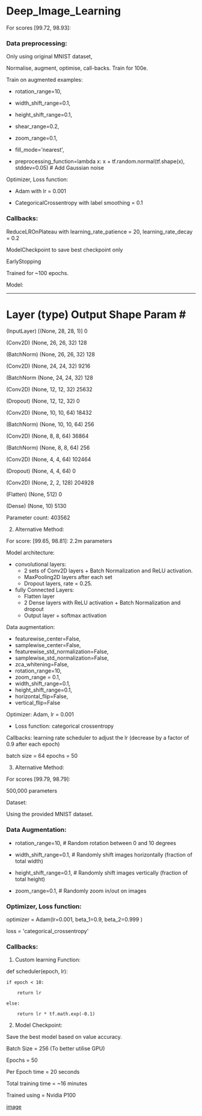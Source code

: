 # Deep_Image_Learning

For scores [99.72, 98.93]:

### Data preprocessing:

Only using original MNIST dataset,

Normalise, augment, optimise, call-backs. Train for 100e.

Train on augmented examples:

- rotation_range=10,

- width_shift_range=0.1,

- height_shift_range=0.1,

- shear_range=0.2,

- zoom_range=0.1,

- fill_mode='nearest',

- preprocessing_function=lambda x: x + tf.random.normal(tf.shape(x), stddev=0.05)  # Add Gaussian noise

Optimizer, Loss function:

- Adam with lr = 0.001

- CategoricalCrossentropy with label smoothing = 0.1


### Callbacks:

ReduceLROnPlateau with learning_rate_patience = 20, learning_rate_decay = 0.2

ModelCheckpoint to save best checkpoint only

EarlyStopping

Trained for ~100 epochs.

Model:
_________________________________________________________________
 Layer (type)                Output Shape              Param #   
===================================================

(InputLayer)    [(None, 28, 28, 1)]       0

(Conv2D)       (None, 26, 26, 32)        128

(BatchNorm)  (None, 26, 26, 32)       128

(Conv2D)       (None, 24, 24, 32)        9216

(BatchNorm  (None, 24, 24, 32)       128

(Conv2D)       (None, 12, 12, 32)        25632

(Dropout)   (None, 12, 12, 32)        0

(Conv2D)       (None, 10, 10, 64)        18432

(BatchNorm)  (None, 10, 10, 64)       256

(Conv2D)       (None, 8, 8, 64)          36864

(BatchNorm)  (None, 8, 8, 64)         256

(Conv2D)       (None, 4, 4, 64)          102464

(Dropout)   (None, 4, 4, 64)          0

(Conv2D)       (None, 2, 2, 128)         204928

(Flatten)   (None, 512)               0

(Dense)        (None, 10)                5130

Parameter count: 403562





2. Alternative Method:

For score: [99.65, 98.81]:
2.2m parameters

Model architecture:
- convolutional layers:
     * 2 sets of Conv2D layers + Batch Normalization and ReLU activation.
     * MaxPooling2D layers after each set
     * Dropout layers, rate = 0.25.
- fully Connected Layers:
    * Flatten layer
    * 2 Dense layers with ReLU activation + Batch Normalization and dropout
    * Output layer + softmax activation

Data augmentation:
- featurewise_center=False, 
- samplewise_center=False, 
- featurewise_std_normalization=False, 
- samplewise_std_normalization=False, 
- zca_whitening=False, 
- rotation_range=10, 
- zoom_range = 0.1, 
- width_shift_range=0.1, 
- height_shift_range=0.1, 
- horizontal_flip=False,
- vertical_flip=False

Optimizer: Adam, lr = 0.001
- Loss function: categorical crossentropy

Callbacks: learning rate scheduler to adjust the lr (decrease by a factor of 0.9 after each epoch)

batch size = 64
epochs = 50





3. Alternative Method:

For scores [99.79, 98.79]:

500,000 parameters

Dataset:

Using the provided MNIST dataset.

### Data Augmentation:

- rotation_range=10,          # Random rotation between 0 and 10 degrees

- width_shift_range=0.1,      # Randomly shift images horizontally (fraction of total width)

- height_shift_range=0.1,     # Randomly shift images vertically (fraction of total height)

- zoom_range=0.1,   # Randomly zoom in/out on images

### Optimizer, Loss function:

optimizer = Adam(lr=0.001, beta_1=0.9, beta_2=0.999 )

loss = 'categorical_crossentropy'

### Callbacks:

1.    Custom learning Function:

def scheduler(epoch, lr):

    if epoch < 10:

        return lr

    else:

        return lr * tf.math.exp(-0.1)

2.    Model Checkpoint:

Save the best model based on value accuracy.

Batch Size = 256 (To better utilise GPU)

Epochs = 50

Per Epoch time = 20 seconds

Total training time = ~16 minutes

Trained using = Nvidia P100

[image](https://github.com/mrmoxon/Deep-Image-Learning/assets/110777587/c25b1313-5018-4b78-aca7-f54dabe6a32d)

